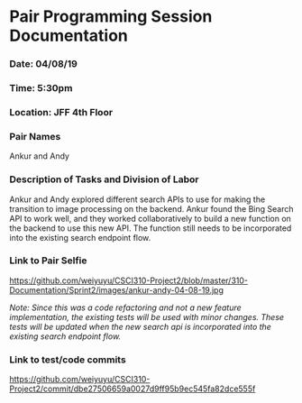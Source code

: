 # Pair Programming Session Documentation

### Date: 04/08/19	
### Time: 5:30pm
### Location: JFF 4th Floor

### Pair Names
Ankur and Andy

### Description of Tasks and Division of Labor
Ankur and Andy explored different search APIs to use for making the transition to image processing on the backend. Ankur found the Bing Search API to work well, and they worked collaboratively to build a new function on the backend to use this new API. The function still needs to be incorporated into the existing search endpoint flow.

### Link to Pair Selfie

https://github.com/weiyuyu/CSCI310-Project2/blob/master/310-Documentation/Sprint2/images/ankur-andy-04-08-19.jpg

_Note: Since this was a code refactoring and not a new feature implementation, the existing tests will be used with minor changes. These tests will be updated when the new search api is incorporated into the existing search endpoint flow._

### Link to test/code commits
https://github.com/weiyuyu/CSCI310-Project2/commit/dbe27506659a0027d9ff95b9ec545fa82dce555f
